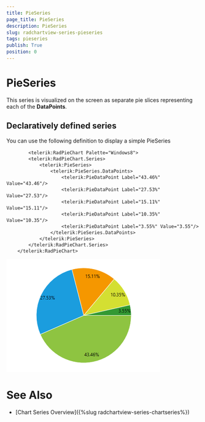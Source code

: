 ```yaml
---
title: PieSeries
page_title: PieSeries
description: PieSeries
slug: radchartview-series-pieseries
tags: pieseries
publish: True
position: 0
---
```


# PieSeries



This series is visualized on the screen as separate pie slices representing each of the __DataPoints__.
      

## Declaratively defined series

You can use the following definition to display a simple PieSeries

	
            <telerik:RadPieChart Palette="Windows8">
            <telerik:RadPieChart.Series>
                <telerik:PieSeries>
                    <telerik:PieSeries.DataPoints>
                        <telerik:PieDataPoint Label="43.46%" Value="43.46"/>
                        <telerik:PieDataPoint Label="27.53%" Value="27.53"/>
                        <telerik:PieDataPoint Label="15.11%" Value="15.11"/>
                        <telerik:PieDataPoint Label="10.35%" Value="10.35"/>
                        <telerik:PieDataPoint Label="3.55%" Value="3.55"/>
                    </telerik:PieSeries.DataPoints>
                </telerik:PieSeries>
            </telerik:RadPieChart.Series>
        </telerik:RadPieChart>

![radchartview-series-pieseries](images/radchartview-series-pieseries.png)

# See Also

 * [Chart Series Overview]({%slug radchartview-series-chartseries%})
